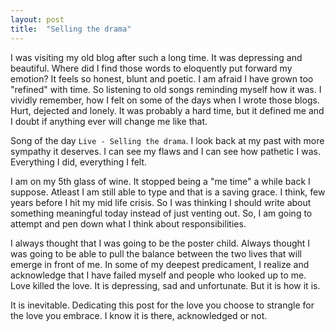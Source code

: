 ```yaml
---
layout: post
title:  "Selling the drama"
---
```


I was visiting my old blog after such a long time. It was depressing and beautiful. Where did I find those words to eloquently put forward my emotion? It feels so honest, blunt and poetic. I am afraid I have grown too "refined" with time. So listening to old songs reminding myself how it was. I vividly remember, how I felt on some of the days when I wrote those blogs. Hurt, dejected and lonely. It was probably a hard time, but it defined me and I doubt if anything ever will change me like that. 

Song of the day `Live - Selling the drama`. I look back at my past with more sympathy it deserves. I can see my flaws and I can see how pathetic I was. Everything I did, everything I felt. 

I am on my 5th glass of wine. It stopped being a "me time" a while back I suppose. Atleast I am still able to type and that is a saving grace. I think, few years before I hit my mid life crisis. So I was thinking I should write about something meaningful today instead of just venting out. So, I am going to attempt and pen down what I think about responsibilities.

I always thought that I was going to be the poster child. Always thought I was going to be able to pull the balance between the two lives that will emerge in front of me. In some of my deepest predicament, I realize and acknowledge that I have failed myself and people who looked up to me. Love killed the love. It is depressing, sad and unfortunate. But it is how it is. 

It is inevitable. Dedicating this post for the love you choose to strangle for the love you embrace. I know it is there, acknowledged or not. 

